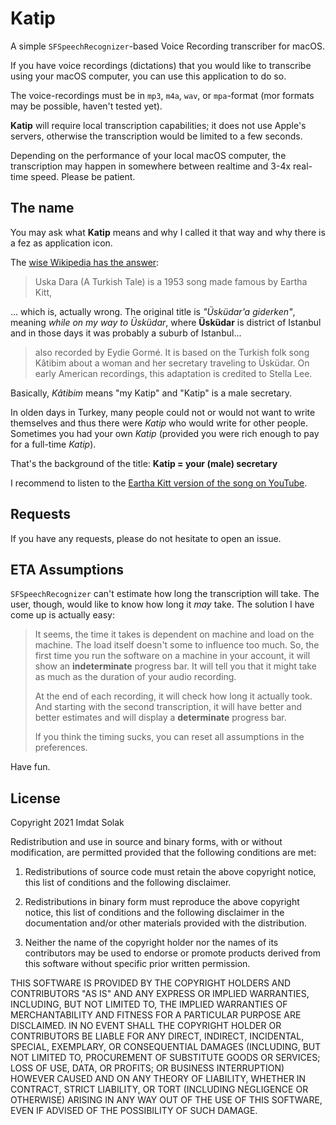 # Katip

A simple `SFSpeechRecognizer`-based Voice Recording transcriber for macOS.

If you have voice recordings (dictations) that you would like to transcribe using
your macOS computer, you can use this application to do so.

The voice-recordings must be in `mp3`, `m4a`, `wav`, or `mpa`-format (mor formats
may be possible, haven't tested yet).

**Katip** will require local transcription capabilities; it does not use Apple's
servers, otherwise the transcription would be limited to a few seconds.

Depending on the performance of your local macOS computer, the transcription may 
happen in somewhere between realtime and 3-4x real-time speed. Please be patient.

## The name

You may ask what **Katip** means and why I called it that way and why there is a
fez as application icon.

The [wise Wikipedia has the answer](https://en.wikipedia.org/wiki/Uska_Dara):

> Uska Dara (A Turkish Tale) is a 1953 song made famous by Eartha Kitt, 

... which is, actually wrong. The original title is *"Üsküdar'a giderken"*, meaning
*while on my way to Üsküdar*, where **Üsküdar** is district of Istanbul and 
in those days it was probably a suburb of Istanbul...

> also recorded by Eydie Gormé. It is based on the Turkish folk song 
> Kâtibim about a woman and her secretary traveling to Üsküdar. On 
> early American recordings, this adaptation is credited to Stella Lee.

Basically, *Kâtibim* means "my Katip" and "Katip" is a male secretary. 

In olden days in Turkey, many people could not or would not want to write themselves
and thus there were *Katip* who would write for other people. Sometimes you had your
own *Katip* (provided you were rich enough to pay for a full-time *Katip*).

That's the background of the title: **Katip = your (male) secretary**

I recommend to listen to the [Eartha Kitt version of the song on YouTube](https://www.youtube.com/watch?v=sVXFDtC_gqk).

## Requests

If you have any requests, please do not hesitate to open an issue.

## ETA Assumptions
`SFSpeechRecognizer` can't estimate how long the transcription will take. The user, 
though, would like to know how long it *may* take. The solution I have come up is
actually easy:

> It seems, the time it takes is dependent on machine and load on the machine. 
> The load itself doesn't some to influence too much. So, the first time you 
> run the software on a machine in your account, it will show an **indeterminate** 
> progress bar. It will tell you that it might take as much as the duration of 
> your audio recording.
>
> At the end of each recording, it will check how long it actually took. And starting
> with the second transcription, it will have better and better estimates and will
> display a **determinate** progress bar.
>
> If you think the timing sucks, you can reset all assumptions in the preferences.

Have fun.

## License

Copyright 2021 Imdat Solak

Redistribution and use in source and binary forms, with or without modification, are 
permitted provided that the following conditions are met:

1. Redistributions of source code must retain the above copyright notice, this list 
   of conditions and the following disclaimer.

2. Redistributions in binary form must reproduce the above copyright notice, this 
   list of conditions and the following disclaimer in the documentation and/or other 
   materials provided with the distribution.

3. Neither the name of the copyright holder nor the names of its contributors may be 
   used to endorse or promote products derived from this software without specific 
   prior written permission.

THIS SOFTWARE IS PROVIDED BY THE COPYRIGHT HOLDERS AND CONTRIBUTORS "AS IS" AND ANY 
EXPRESS OR IMPLIED WARRANTIES, INCLUDING, BUT NOT LIMITED TO, THE IMPLIED WARRANTIES 
OF MERCHANTABILITY AND FITNESS FOR A PARTICULAR PURPOSE ARE DISCLAIMED. IN NO EVENT 
SHALL THE COPYRIGHT HOLDER OR CONTRIBUTORS BE LIABLE FOR ANY DIRECT, INDIRECT, 
INCIDENTAL, SPECIAL, EXEMPLARY, OR CONSEQUENTIAL DAMAGES (INCLUDING, BUT NOT LIMITED 
TO, PROCUREMENT OF SUBSTITUTE GOODS OR SERVICES; LOSS OF USE, DATA, OR PROFITS; OR 
BUSINESS INTERRUPTION) HOWEVER CAUSED AND ON ANY THEORY OF LIABILITY, WHETHER IN 
CONTRACT, STRICT LIABILITY, OR TORT (INCLUDING NEGLIGENCE OR OTHERWISE) ARISING IN 
ANY WAY OUT OF THE USE OF THIS SOFTWARE, EVEN IF ADVISED OF THE POSSIBILITY OF SUCH 
DAMAGE.
